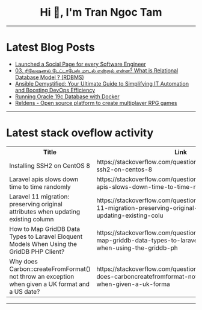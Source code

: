<h1 align="center">Hi 👋, I'm Tran Ngoc Tam</h1>

---

# Latest Blog Posts 
<!-- BLOG-POST-LIST:START -->
- [Launched a Social Page for every Software Engineer](https://dev.to/akshat0610/launched-a-social-page-for-every-software-engineer-2k0c)
- [03. ரிலேஷனல் டேட்டாபேஸ் மாடல் என்றால் என்ன? What is Relational Database Model ? &lpar;RDBMS&rpar;](https://dev.to/vajravijay/03-rileessnnnl-tteettttaapees-maattl-ennnrraal-ennnnnn-what-is-relational-database-model-rdbms-1n7j)
- [Ansible Demystified: Your Ultimate Guide to Simplifying IT Automation and Boosting DevOps Efficiency](https://dev.to/josephibehdev/ansible-demystified-your-ultimate-guide-to-simplifying-it-automation-and-boosting-devops-efficiency-obh)
- [Running Oracle 19c Database with Docker](https://dev.to/udara_dananjaya/running-oracle-19c-database-with-docker-1akg)
- [Reldens - Open source platform to create multiplayer RPG games](https://dev.to/damian_pastorini/reldens-open-source-platform-to-create-multiplayer-rpg-games-1ejh)
<!-- BLOG-POST-LIST:END -->

---

# Latest stack oveflow activity
<table>
  <tr><th>Title</th><th>Link</th></tr>
  <!-- STACKOVERFLOW:START --><tr><td>Installing SSH2 on CentOS 8</td><td>https://stackoverflow.com/questions/79207084/installing-ssh2-on-centos-8</td></tr><tr><td>Laravel apis slows down time to time randomly</td><td>https://stackoverflow.com/questions/79207055/laravel-apis-slows-down-time-to-time-randomly</td></tr><tr><td>Laravel 11 migration: preserving original attributes when updating existing column</td><td>https://stackoverflow.com/questions/79206937/laravel-11-migration-preserving-original-attributes-when-updating-existing-colu</td></tr><tr><td>How to Map GridDB Data Types to Laravel Eloquent Models When Using the GridDB PHP Client?</td><td>https://stackoverflow.com/questions/79206662/how-to-map-griddb-data-types-to-laravel-eloquent-models-when-using-the-griddb-ph</td></tr><tr><td>Why does Carbon::createFromFormat&lpar;&rpar; not throw an exception when given a UK format and a US date?</td><td>https://stackoverflow.com/questions/79206629/why-does-carboncreatefromformat-not-throw-an-exception-when-given-a-uk-forma</td></tr><!-- STACKOVERFLOW:END -->
</table>

---


